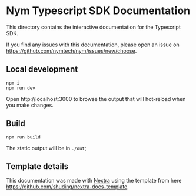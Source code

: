 # Nym Typescript SDK Documentation 

This directory contains the interactive documentation for the Typescript SDK.

If you find any issues with this documentation, please open an issue on https://github.com/nymtech/nym/issues/new/choose.

## Local development

```
npm i
npm run dev
```

Open http://localhost:3000 to browse the output that will hot-reload when you make changes.

## Build

```
npm run build
```

The static output will be in `./out`;

## Template details

This documentation was made with [Nextra](https://nextra.site) using the template from here https://github.com/shuding/nextra-docs-template.
